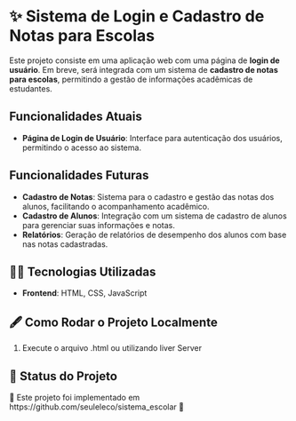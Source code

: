 # ✨ Sistema de Login e Cadastro de Notas para Escolas

Este projeto consiste em uma aplicação web com uma página de **login de usuário**. Em breve, será integrada com um sistema de **cadastro de notas para escolas**, permitindo a gestão de informações acadêmicas de estudantes.

## Funcionalidades Atuais

- **Página de Login de Usuário**: Interface para autenticação dos usuários, permitindo o acesso ao sistema.
  
## Funcionalidades Futuras

- **Cadastro de Notas**: Sistema para o cadastro e gestão das notas dos alunos, facilitando o acompanhamento acadêmico.
- **Cadastro de Alunos**: Integração com um sistema de cadastro de alunos para gerenciar suas informações e notas.
- **Relatórios**: Geração de relatórios de desempenho dos alunos com base nas notas cadastradas.

## 👨‍💻 Tecnologias Utilizadas

- **Frontend**: HTML, CSS, JavaScript
  
##  🖋️ Como Rodar o Projeto Localmente

1. Execute o arquivo .html ou utilizando liver Server

<h2>🎯 Status do Projeto </h2>
🚧 Este projeto foi implementado em https://github.com/seuleleco/sistema_escolar 🚀
